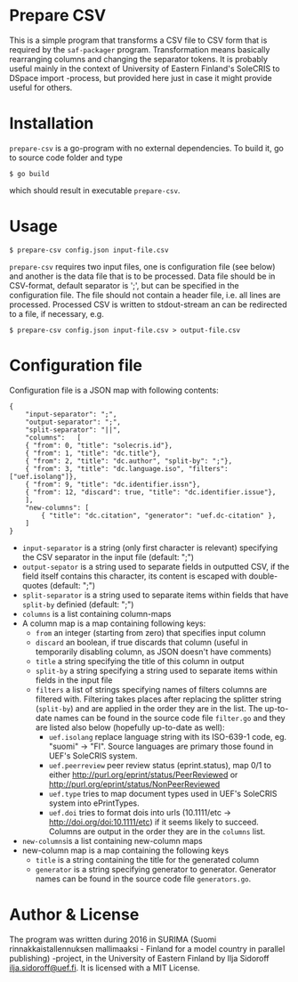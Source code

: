 # Prepare CSV

This is a simple program that transforms a CSV file to CSV form that is required by the `saf-packager` program. Transformation means basically rearranging columns and changing the separator tokens. It is probably useful mainly in the context of University of Eastern
Finland's SoleCRIS to DSpace import -process, but provided here just in case it might provide useful for others.

# Installation

`prepare-csv` is a go-program with no external dependencies. To build it, go to source code folder and type

```
$ go build
```

which should result in executable `prepare-csv`.

# Usage

```
$ prepare-csv config.json input-file.csv
```

`prepare-csv` requires two input files, one is configuration file (see below) and another is the data file that is to be processed. Data file should be in CSV-format, default separator is ';', but can be specified in the configuration file. The file should not contain a header file, i.e. all lines are processed. Processed CSV is written to stdout-stream an can be redirected to a file, if necessary, e.g.

```
$ prepare-csv config.json input-file.csv > output-file.csv
```

# Configuration file

Configuration file is a JSON map with following contents:

```
{
    "input-separator": ";",
    "output-separator": ";",
    "split-separator": "||",
    "columns":   [
	{ "from": 0, "title": "solecris.id"},
	{ "from": 1, "title": "dc.title"},
	{ "from": 2, "title": "dc.author", "split-by": ";"},
    { "from": 3, "title": "dc.language.iso", "filters": ["uef.isolang"]},
    { "from": 9, "title": "dc.identifier.issn"},
    { "from": 12, "discard": true, "title": "dc.identifier.issue"},
    ],
    "new-columns": [
        { "title": "dc.citation", "generator": "uef.dc-citation" },
    ]
}
```
 * `input-separator` is a string (only first character is relevant) specifying the CSV separator in the input file (default: ";")
 * `output-sepator` is a string used to separate fields in outputted CSV, if the field itself contains this character, its content is escaped with double-quotes (default: ";")
 * `split-separator` is a string used to separate items within fields that have `split-by` definied (default: ";")
 * `columns` is a list containing column-maps
 * A column map is a map containing following keys:
   * `from` an integer (starting from zero) that specifies input column
   * `discard` an boolean, if true discards that column (useful in temporarily disabling column, as JSON doesn't have comments)
   * `title` a string specifying the title of this column in output
   * `split-by` a string specifying a string used to separate items within fields in the input file
   * `filters` a list of strings specifying names of filters columns are filtered with. Filtering takes places after replacing the splitter string (`split-by`) and are applied in the order they are in the list. The up-to-date names can be found in the source code file `filter.go` and they are listed also below (hopefully up-to-date as well):
     * `uef.isolang` replace language string with its ISO-639-1 code, eg. "suomi" -> "FI". Source languages are primary those found in UEF's SoleCRIS system.
     * `uef.peerreview` peer review status (eprint.status), map 0/1 to either http://purl.org/eprint/status/PeerReviewed or http://purl.org/eprint/status/NonPeerReviewed
	 * `uef.type` tries to map document types used in UEF's SoleCRIS system into ePrintTypes.
	 * `uef.doi` tries to format dois into urls (10.1111/etc -> http://doi.org/doi:10.1111/etc) if it seems likely to succeed.
Columns are output in the order they are in the `columns` list.
 * `new-columns`is a list containing new-column maps
 * new-column map is a map containing the following keys
     * `title` is a string containing the title for the generated column
     * `generator` is a string specifying generator to generator. Generator names can be found in the source code file `generators.go`.

# Author & License

The program was written during 2016 in SURIMA (Suomi rinnakkaistallennuksen mallimaaksi - Finland for a model country in parallel publishing) -project, in the University of Eastern Finland by Ilja Sidoroff <ilja.sidoroff@uef.fi>. It is licensed with a MIT License.
